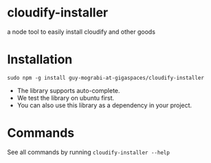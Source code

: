# cloudify-installer

a node tool to easily install cloudify and other goods


# Installation

```
sudo npm -g install guy-mograbi-at-gigaspaces/cloudify-installer
```

 - The library supports auto-complete.
 - We test the library on ubuntu first.
 - You can also use this library as a dependency in your project.

# Commands

See all commands by running `cloudify-installer --help`
